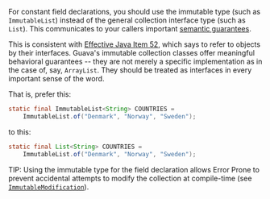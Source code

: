 For constant field declarations, you should use the immutable type (such as
`ImmutableList`) instead of the general collection interface type (such as
`List`). This communicates to your callers important [semantic
guarantees][javadoc].

This is consistent with [Effective Java Item 52][ej52], which says to refer to
objects by their interfaces. Guava's immutable collection classes offer
meaningful behavioral guarantees -- they are not merely a specific
implementation as in the case of, say, `ArrayList`. They should be treated as
interfaces in every important sense of the word.

That is, prefer this:

```java
static final ImmutableList<String> COUNTRIES =
    ImmutableList.of("Denmark", "Norway", "Sweden");
```

to this:

```java
static final List<String> COUNTRIES =
    ImmutableList.of("Denmark", "Norway", "Sweden");
```

TIP: Using the immutable type for the field declaration allows Error Prone to
prevent accidental attempts to modify the collection at compile-time (see
[`ImmutableModification`]).

[`ImmutableModification`]: https://errorprone.info/bugpattern/ImmutableModification

[ej52]: https://books.google.com/books?id=ka2VUBqHiWkC

[javadoc]: https://google.github.io/guava/releases/21.0/api/docs/com/google/common/collect/ImmutableCollection.html

